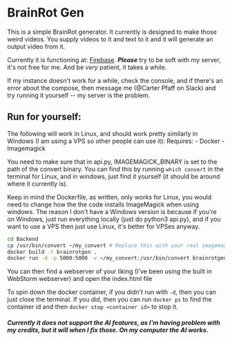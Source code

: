 # BrainRot Gen

This is a simple BrainRot generator. It currently is designed to make those weird videos. You supply videos to it and text to it and it will generate an output video from it.

Currently it is functioning at: [Firebase](). ***Please*** try to be soft with my server, it's not free for me. And be *very* patient, it takes a while.

If my instance doesn't work for a while, check the console, and if there's an error about the compose, then message me (@Carter Pfaff on Slack) and try running it yourself -- my server is the problem.

## Run for yourself:
The following will work in Linux, and should work pretty similarly in Windows (I am using a VPS so other people can use it):
Requires:
    - Docker
    - Imagemagick

You need to make sure that in api.py, IMAGEMAGICK_BINARY is set to the path of the convert binary. You can find this by running `which convert` in the terminal for Linux, and in windows, just find it yourself (it should be around where it currently is).

Keep in mind the Dockerfile, as written, only works for Linux, you would need to change how the the code installs ImageMagick when using windows. The reason I don't have a Windows version is because if you're on Windows, just run everything locally (just do python3 api.py), and if you want to use a VPS then just use Linux, it's better for VPSes anyway.
```bash
cd Backend
cp /usr/bin/convert ~/my_convert # Replace this with your real imagemagick path
docker build -t brainrotgen .
docker run -d -p 5000:5000 -v ~/my_convert:/usr/bin/convert brainrotgen # -d is optional, it runs everything "detached" so you can close the terminal
```
You can then find a webserver of your liking (I've been using the built in WebStorm webserver) and open the index.html file

To spin down the docker container, if you didn't run with `-d`, then you can just close the terminal. If you did, then you can run `docker ps` to find the container id and then `docker stop <container id>` to stop it.






##### Currently it does not support the AI features, as I'm having problem with my credits, but it will when I fix those. On my computer the AI works.